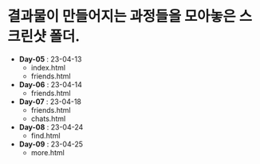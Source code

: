 # 결과물이 만들어지는 과정들을 모아놓은 스크린샷 폴더.

- **Day-05** : 23-04-13
    - index.html
    - friends.html
- **Day-06** : 23-04-14
    - friends.html
- **Day-07** : 23-04-18
    - friends.html
    - chats.html
- **Day-08** : 23-04-24
    - find.html
- **Day-09** : 23-04-25
    - more.html